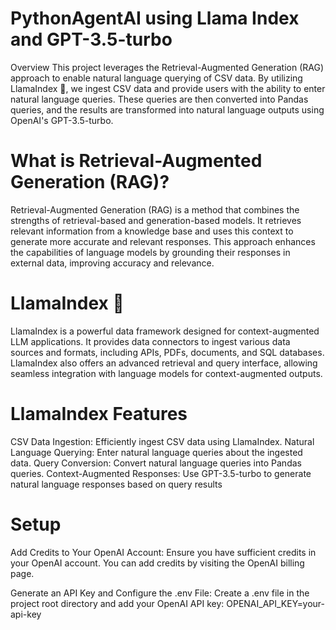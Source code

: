 # PythonAgentAI using Llama Index and GPT-3.5-turbo
Overview
This project leverages the Retrieval-Augmented Generation (RAG) approach to enable natural language querying of CSV data. By utilizing LlamaIndex 🦙, we ingest CSV data and provide users with the ability to enter natural language queries. These queries are then converted into Pandas queries, and the results are transformed into natural language outputs using OpenAI's GPT-3.5-turbo.

# What is Retrieval-Augmented Generation (RAG)?
Retrieval-Augmented Generation (RAG) is a method that combines the strengths of retrieval-based and generation-based models. It retrieves relevant information from a knowledge base and uses this context to generate more accurate and relevant responses. This approach enhances the capabilities of language models by grounding their responses in external data, improving accuracy and relevance.

# LlamaIndex 🦙
LlamaIndex is a powerful data framework designed for context-augmented LLM applications. It provides data connectors to ingest various data sources and formats, including APIs, PDFs, documents, and SQL databases. LlamaIndex also offers an advanced retrieval and query interface, allowing seamless integration with language models for context-augmented outputs.

# LlamaIndex Features
CSV Data Ingestion: Efficiently ingest CSV data using LlamaIndex.
Natural Language Querying: Enter natural language queries about the ingested data.
Query Conversion: Convert natural language queries into Pandas queries.
Context-Augmented Responses: Use GPT-3.5-turbo to generate natural language responses based on query results

# Setup
Add Credits to Your OpenAI Account:
Ensure you have sufficient credits in your OpenAI account. You can add credits by visiting the OpenAI billing page.

Generate an API Key and  Configure the .env File:
Create a .env file in the project root directory and add your OpenAI API key:
OPENAI_API_KEY=your-api-key
